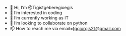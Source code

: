 - 👋 Hi, I’m @Tigistgeberegioegis
- 👀 I’m interested in coding
- 🌱 I’m currently working as IT
- 💞️ I’m looking to collaborate on python
- 📫 How to reach me via email=tggiorgis21@gmail.com

<!---
Tigistgeberegioegis/Tigistgeberegioegis is a ✨ special ✨ repository because its `README.md` (this file) appears on your GitHub profile.
You can click the Preview link to take a look at your changes.
--->
